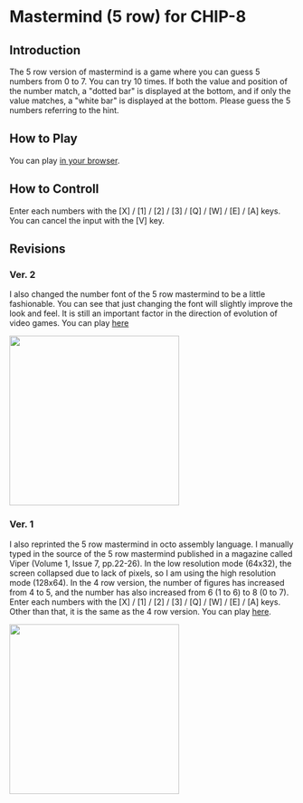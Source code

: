 # Mastermind (5 row) for CHIP-8

## Introduction

The 5 row version of mastermind is a game where you can guess 5 numbers from 0 to 7. 
You can try 10 times. 
If both the value and position of the number match, a "dotted bar" is displayed at the bottom, 
and if only the value matches, a "white bar" is displayed at the bottom. 
Please guess the 5 numbers referring to the hint.

## How to Play

You can play [in your browser](https://johnearnest.github.io/Octo/index.html?key=Lx6kulFm).

## How to Controll

Enter each numbers with the [X] / [1] / [2] / [3] / [Q] / [W] / [E] / [A] keys. 
You can cancel the input with the [V] key. 

## Revisions

### Ver. 2

I also changed the number font of the 5 row mastermind to be a little fashionable. 
You can see that just changing the font will slightly improve the look and feel. 
It is still an important factor in the direction of evolution of video games.
You can play [here](https://johnearnest.github.io/Octo/index.html?key=Lx6kulFm)

<img src="https://github.com/jay-kumogata/Nostalgia/raw/main/octo/screenshots/mastermind223.png" width="300">

### Ver. 1

I also reprinted the 5 row mastermind in octo assembly language. 
I manually typed in the source of the 5 row mastermind published in a magazine called Viper (Volume 1, Issue 7, pp.22-26). 
In the low resolution mode (64x32), the screen collapsed due to lack of pixels, so I am using the high resolution mode (128x64).
In the 4 row version, the number of figures has increased from 4 to 5, and the number has also increased from 6 (1 to 6) to 8 (0 to 7). 
Enter each numbers with the [X] / [1] / [2] / [3] / [Q] / [W] / [E] / [A] keys. 
Other than that, it is the same as the 4 row version.
You can play [here](https://johnearnest.github.io/Octo/index.html?key=rp9zbF4S).

<img src="https://github.com/jay-kumogata/Nostalgia/raw/main/octo/screenshots/mastermind213.png" width="300">
